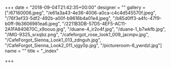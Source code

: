 +++
date = "2018-09-04T21:42:35+00:00"
designer = ""
gallery = ["/67160006.jpeg", "/e61a3a43-4e36-4006-a0ca-c4c4d545570f.jpeg", "/76f3ef33-5df2-492b-a00f-b9616b4a01e4.jpeg", "/b85d0ff3-a4fc-47f9-b0ff-9b3606981ea6.jpeg", "/2211B3DB-57D5-4EF5-AC11-2A1FA840870C_x9oouo.jpg", "/duane-4_ir2o4f.jpg", "/duane-1_b7wkfb.jpg", "/IMG-9325_srxqbz.png", "/cafeforgot_rose_look1_009_jacmpv.jpg", "/CafeForgot_Sienna_Look1_013_zdnguh.jpg", "/CafeForgot_Sienna_Look2_011_vjgy0p.jpg", "/pictureroom-6_ywrdzl.jpg"]
name = ""
title = "_index"

+++
